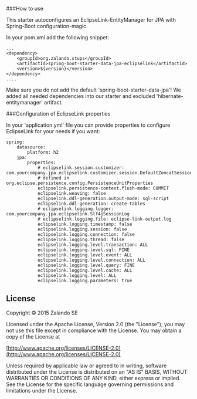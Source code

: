 ###How to use

This starter autoconfigures an EclipseLink-EntityManager for JPA with Spring-Boot configuration-magic.

In your pom.xml add the following snippet:

    ...
    <dependency>
        <groupId>org.zalando.stups</groupId>
        <artifactId>spring-boot-starter-data-jpa-eclipselink</artifactId>
        <version>${version}</version>
    </dependency>
    ....

Make sure you do not add the default 'spring-boot-starter-data-jpa'!
We added all needed dependencies into our starter and excluded 'hibernate-entitymanager' artifact.

###Configuration of EclipseLink properties

In your 'application.yml' file you can provide properties to configure EclipseLink for your needs if you want:

    spring:
        datasource:
            platform: h2
        jpa:
            properties:
                # eclipselink.session.customizer: com.yourcompany.jpa.eclipselink.customizer.session.DefaultZomcatSessionCustomizer
                # defined in org.eclipse.persistence.config.PersistenceUnitProperties
                eclipselink.persistence-context.flush-mode: COMMIT
                eclipselink.weaving: false
                eclipselink.ddl-generation.output-mode: sql-script
                eclipselink.ddl-generation: create-tables
                # eclipselink.logging.logger: com.yourcompany.jpa.eclipselink.Slf4jSessionLog
                # eclipselink.logging.file: eclipse-link-output.log
                eclipselink.logging.timestamp: false
                eclipselink.logging.session: false
                eclipselink.logging.connection: false
                eclipselink.logging.thread: false
                eclipselink.logging.level.transaction: ALL
                eclipselink.logging.level.sql: FINE
                eclipselink.logging.level.event: ALL
                eclipselink.logging.level.connection: ALL
                eclipselink.logging.level.query: FINE
                eclipselink.logging.level.cache: ALL
                eclipselink.logging.level: ALL
                eclipselink.logging.parameters: true


## License

Copyright © 2015 Zalando SE

Licensed under the Apache License, Version 2.0 (the "License");
you may not use this file except in compliance with the License.
You may obtain a copy of the License at

   [http://www.apache.org/licenses/LICENSE-2.0](http://www.apache.org/licenses/LICENSE-2.0)

Unless required by applicable law or agreed to in writing, software
distributed under the License is distributed on an "AS IS" BASIS,
WITHOUT WARRANTIES OR CONDITIONS OF ANY KIND, either express or implied.
See the License for the specific language governing permissions and
limitations under the License.
